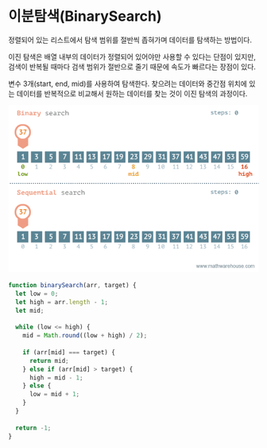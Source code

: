 # 이분탐색(BinarySearch)

정렬되어 있는 리스트에서 탐색 범위를 절반씩 좁혀가며 데이터를 탐색하는 방법이다.

이진 탐색은 배열 내부의 데이터가 정렬되어 있어야만 사용할 수 있다는 단점이 있지만, 검색이 반복될 때마다 검색 범위가 절반으로 줄기 때문에 속도가 빠르다는 장점이 있다.

변수 3개(start, end, mid)를 사용하여 탐색한다. 찾으려는 데이터와 중간점 위치에 있는 데이터를 반복적으로 비교해서 원하는 데이터를 찾는 것이 이진 탐색의 과정이다.

![Binary Search Visualization](binary-and-linear-search-animations.gif)

```javascript
function binarySearch(arr, target) {
  let low = 0;
  let high = arr.length - 1;
  let mid;

  while (low <= high) {
    mid = Math.round((low + high) / 2);

    if (arr[mid] === target) {
      return mid;
    } else if (arr[mid] > target) {
      high = mid - 1;
    } else {
      low = mid + 1;
    }
  }

  return -1;
}
```
